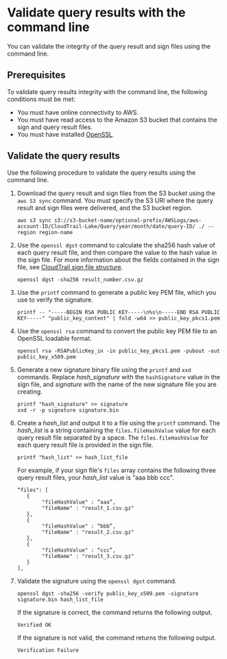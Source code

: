 # Validate query results with the command line<a name="cloudtrail-query-results-validation-cli"></a>

You can validate the integrity of the query result and sign files using the command line\.

## Prerequisites<a name="cloudtrail-query-results-valication-cli-prerequisites"></a>

To validate query results integrity with the command line, the following conditions must be met:
+ You must have online connectivity to AWS\.
+ You must have read access to the Amazon S3 bucket that contains the sign and query result files\. 
+ You must have installed [OpenSSL](https://www.openssl.org/source/)\.

## Validate the query results<a name="cloudtrail-query-results-valication-cli-steps"></a>

Use the following procedure to validate the query results using the command line\.

1. Download the query result and sign files from the S3 bucket using the `aws S3 sync` command\. You must specify the S3 URI where the query result and sign files were delivered, and the S3 bucket region\.

   ```
   aws s3 sync s3://s3-bucket-name/optional-prefix/AWSLogs/aws-account-ID/CloudTrail-Lake/Query/year/month/date/query-ID/ ./ --region region-name
   ```

1. Use the `openssl dgst` command to calculate the sha256 hash value of each query result file, and then compare the value to the hash value in the sign file\. For more information about the fields contained in the sign file, see [CloudTrail sign file structure](cloudtrail-results-file-validation-sign-file-structure.md)\.

   ```
   openssl dgst -sha256 result_number.csv.gz
   ```

1. Use the `printf` command to generate a public key PEM file, which you use to verify the signature\.

   ```
   printf -- "-----BEGIN RSA PUBLIC KEY-----\n%s\n-----END RSA PUBLIC KEY-----" "public_key_content" | fold -w64 >> public_key_pkcs1.pem
   ```

1. Use the `openssl rsa` command to convert the public key PEM file to an OpenSSL loadable format\.

   ```
   openssl rsa -RSAPublicKey_in -in public_key_pkcs1.pem -pubout -out public_key_x509.pem 
   ```

1. Generate a new signature binary file using the `printf` and `xxd` commands\. Replace *hash\_signature* with the `hashSignature` value in the sign file, and *signature* with the name of the new signature file you are creating\.

   ```
   printf "hash_signature" >> signature
   xxd -r -p signature signature.bin
   ```

1. Create a *hash\_list* and output it to a file using the `printf` command\. The *hash\_list* is a string containing the `files.fileHashValue` value for each query result file separated by a space\. The `files.fileHashValue` for each query result file is provided in the sign file\.

   ```
   printf "hash_list" >> hash_list_file
   ```

   For example, if your sign file's `files` array contains the following three query result files, your *hash\_list* value is "aaa bbb ccc"\.

   ```
   “files": [ 
      { 
           "fileHashValue" : “aaa”, 
           "fileName" : "result_1.csv.gz" 
      },
      {       
           "fileHashValue" : “bbb”,       
           "fileName" : "result_2.csv.gz"      
      },
      { 
           "fileHashValue" : “ccc”,       
           "fileName" : "result_3.csv.gz" 
      }
   ],
   ```

1. Validate the signature using the `openssl dgst` command\.

   ```
   openssl dgst -sha256 -verify public_key_x509.pem -signature signature.bin hash_list_file
   ```

   If the signature is correct, the command returns the following output\.

   ```
   Verified OK
   ```

   If the signature is not valid, the command returns the following output\.

   ```
   Verification Failure
   ```